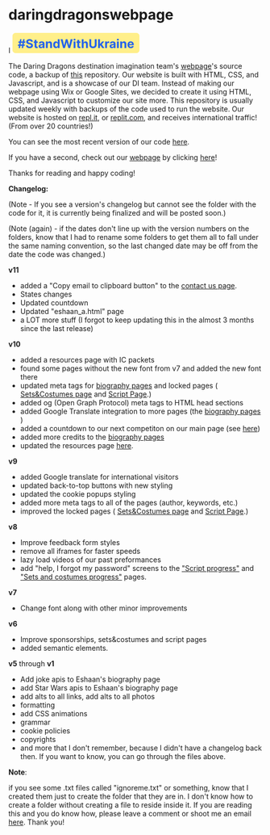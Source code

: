 # daringdragonswebpage

I [![Stand With Ukraine](https://raw.githubusercontent.com/vshymanskyy/StandWithUkraine/main/badges/StandWithUkraine.svg)](https://stand-with-ukraine.pp.ua)

The Daring Dragons destination imagination team's [webpage](https://daringdragons.eshaanahuja.repl.co)'s source code, a backup of [this](https://github.com/ahujaesh/ahujaesh.github.io) repository. Our website is built with HTML, CSS, and Javascript, and is a showcase of our DI team. Instead of making our webpage using Wix or Google Sites, we decided to create it using HTML, CSS, and Javascript to customize our site more. This repository is usually updated weekly with backups of the code used to run the website. Our website is hosted on [repl.it](https://replit.com), or [replit.com](https://replit.com), and receives international traffic! (From over 20 countries!)

You can see the most recent version of our code [here](https://github.com/ahujaesh/ahujaesh.github.io).

If you have a second, check out our [webpage](https://ahujaesh.github.io) by clicking [here](https://ahujaesh.github.io)!

Thanks for reading and happy coding!


**Changelog:** 

(Note - If you see a version's changelog but cannot see the folder with the code for it, it is currently being finalized and will be posted soon.)

(Note (again) -  if the dates don't line up with the version numbers on the folders, know that I had to rename some folders to get them all to fall under the same naming convention, so the last changed date may be off from the date the code was changed.)

**v11** 
- added a "Copy email to clipboard button" to the [contact us page](https://daringdragons.eshaanahuja.repl.co/contact.html).
- States changes
- Updated countdown
- Updated "eshaan_a.html" page
- a LOT more stuff (I forgot to keep updating this in the almost 3 months since the last release)


**v10** 
- added a resources page with IC packets
- found some pages without the new font from v7 and added the new font there
- updated meta tags for [biography pages](https://daringdragons.eshaanahuja.repl.co/index.html#:~:text=solving%20and%20innovation.-,Our%20Team%20Members,-%2D%20you%20can%20read) and locked pages ( [Sets&Costumes page](https://daringdragons.eshaanahuja.repl.co/sets&costumes.html) and [Script Page](https://daringdragons.eshaanahuja.repl.co/script.html).)
- added og (Open Graph Protocol) meta tags to HTML head sections
- added Google Translate integration to more pages (the [biography pages](https://daringdragons.eshaanahuja.repl.co/index.html#:~:text=solving%20and%20innovation.-,Our%20Team%20Members,-%2D%20you%20can%20read) )
- added a countdown to our next competiton on our main page (see [here](https://daringdragons.eshaanahuja.repl.co/#:~:text=Countdown%20to%20Our%20Next%20Competition!))
- added more credits to the [biography pages](https://daringdragons.eshaanahuja.repl.co/index.html#:~:text=solving%20and%20innovation.-,Our%20Team%20Members,-%2D%20you%20can%20read)
- updated the resources page [here](https://daringdragons.eshaanahuja.repl.co/resources.html).


**v9** 
- added Google translate for international visitors
- updated back-to-top buttons with new styling
- updated the cookie popups styling
- added more meta tags to all of the pages (author, keywords, etc.)
- improved the locked pages ( [Sets&Costumes page](https://daringdragons.eshaanahuja.repl.co/sets&costumes.html) and [Script Page](https://daringdragons.eshaanahuja.repl.co/script.html).)


**v8**
- Improve feedback form styles
- remove all iframes for faster speeds
- lazy load videos of our past preformances
- add "help, I forgot my password" screens to the ["Script progress"](https://daringdragons.eshaanahuja.repl.co/script.html) and ["Sets and costumes progress"](https://daringdragons.eshaanahuja.repl.co/sets&costumes.html) pages.


 **v7**
 - Change font along with other minor improvements
 
 
 **v6**
 - Improve sponsorships, sets&costumes and script pages
 - added semantic elements.
 
 
**v5** through **v1**
- Add joke apis to Eshaan's biography page
- add Star Wars apis to Eshaan's biography page
- add alts to all links, add alts to all photos
- formatting
- add CSS animations
- grammar
- cookie policies
- copyrights
- and more that I don't remember, because I didn't have a changelog back then. If you want to know, you can go through the files above.


 **Note**: 
 
 if you see some .txt files called "ignoreme.txt" or something, know that I created them just to create the folder that they are in. I don't know how to create a folder without creating a file to reside inside it. If you are reading this and you do know how, please leave a comment or shoot me an email [here](https://daringdragons.eshaanahuja.repl.co/contact.html). Thank you!
